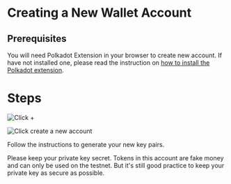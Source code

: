 # Creating a New Wallet Account 

## Prerequisites

You will need Polkadot Extension in your browser to create new account. If have not installed one, please read the instruction on [how to install the Polkadot extension](https://teaproject.org/#/doc_list/%2FFAQ%2Fhow_to_install_polkadot_extension.md).

# Steps
![Click +](https://teaproject.org/img/extension1.png)


![Click create a new account](https://teaproject.org/img/extension2.png)


Follow the instructions to generate your new key pairs. 

Please keep your private key secret. Tokens in this account are fake money and can only be used on the testnet. But it's still good practice to keep your private key as secure as possible.

